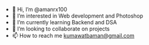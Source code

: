 - 👋 Hi, I’m @amanrx100
- 👀 I’m interested in Web development and Photoshop
- 🌱 I’m currently learning Backend and DSA
- 💞️ I’m looking to collaborate on projects
- 📫 How to reach me kumawatbaman@gmail.com

<!---
amanrx100/amanrx100 is a ✨ special ✨ repository because its `README.md` (this file) appears on your GitHub profile.
You can click the Preview link to take a look at your changes.
--->
